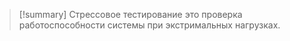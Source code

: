 > [!summary] Стрессовое тестирование
> это проверка работоспособности системы при экстримальных нагрузках.
